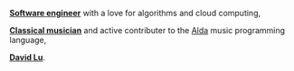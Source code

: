 **[Software engineer](https://app.codesignal.com/coding-report/czp3wMXCRt3vZsFDE-TNyiXEgsukJJiae6C9kWSnA5)** with a love for algorithms and cloud computing,

**[Classical musician](https://open.spotify.com/playlist/37BNdr2PSAGvBDNHi43SEK?si=lqhFgrLWQ56Celoy0wqvng)** and active contributer to the [Alda](https://github.com/alda-lang/alda) music programming language,

**[David Lu](https://www.linkedin.com/in/david-ab-lu/)**. 
